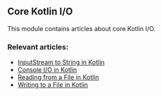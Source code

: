 ## Core Kotlin I/O

This module contains articles about core Kotlin I/O.

### Relevant articles:
- [InputStream to String in Kotlin](https://www.baeldung.com/kotlin/kotlin-inputstream-to-string)
- [Console I/O in Kotlin](https://www.baeldung.com/kotlin/kotlin-console-io)
- [Reading from a File in Kotlin](https://www.baeldung.com/kotlin/read-file)
- [Writing to a File in Kotlin](https://www.baeldung.com/kotlin/kotlin-write-file)

